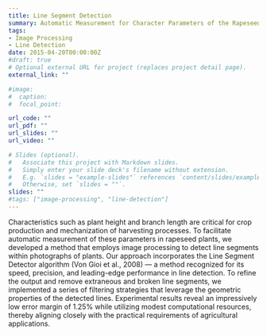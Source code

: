 ```yaml
---
title: Line Segment Detection
summary: Automatic Measurement for Character Parameters of the Rapeseed Plant via Image Line Detection
tags:
- Image Processing
- Line Detection
date: 2015-04-20T00:00:00Z
#draft: true
# Optional external URL for project (replaces project detail page).
external_link: ""

#image:
#  caption:
#  focal_point:

url_code: ""
url_pdf: ""
url_slides: ""
url_video: ""

# Slides (optional).
#   Associate this project with Markdown slides.
#   Simply enter your slide deck's filename without extension.
#   E.g. `slides = "example-slides"` references `content/slides/example-slides.md`.
#   Otherwise, set `slides = ""`.
slides: ""
#tags: ["image-processing", "line-detection"]
---
```

Characteristics such as plant height and branch length are critical for crop production and mechanization of harvesting processes. To facilitate automatic measurement of these parameters in rapeseed plants, we developed a method that employs image processing to detect line segments within photographs of plants. Our approach incorporates the Line Segment Detector algorithm (Von Gioi et al., 2008) — a method recognized for its speed, precision, and leading-edge performance in line detection. To refine the output and remove extraneous and broken line segments, we implemented a series of filtering strategies that leverage the geometric properties of the detected lines. Experimental results reveal an impressively low error margin of 1.25% while utilizing modest computational resources, thereby aligning closely with the practical requirements of agricultural applications.

<!-- <b>My role: I designed and implemented all the algorithms and experiments for this project.</b> -->
